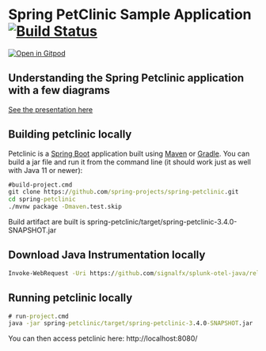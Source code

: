 # Spring PetClinic Sample Application [![Build Status](https://github.com/spring-projects/spring-petclinic/actions/workflows/maven-build.yml/badge.svg)](https://github.com/spring-projects/spring-petclinic/actions/workflows/maven-build.yml)

[![Open in Gitpod](https://gitpod.io/button/open-in-gitpod.svg)](https://gitpod.io/#https://github.com/spring-projects/spring-petclinic)

## Understanding the Spring Petclinic application with a few diagrams
<a href="https://speakerdeck.com/michaelisvy/spring-petclinic-sample-application">See the presentation here</a>

## Building petclinic locally
Petclinic is a [Spring Boot](https://spring.io/guides/gs/spring-boot) application built using [Maven](https://spring.io/guides/gs/maven/) or [Gradle](https://spring.io/guides/gs/gradle/). You can build a jar file and run it from the command line (it should work just as well with Java 11 or newer):


```cmd
#build-project.cmd
git clone https://github.com/spring-projects/spring-petclinic.git
cd spring-petclinic
./mvnw package -Dmaven.test.skip
```

Build artifact are built is spring-petclinic/target/spring-petclinic-3.4.0-SNAPSHOT.jar 

## Download Java Instrumentation locally

```cmd
Invoke-WebRequest -Uri https://github.com/signalfx/splunk-otel-java/releases/latest/download/splunk-otel-javaagent.jar -OutFile splunk-otel-javaagent.jar
```


## Running petclinic locally


```cmd
# run-project.cmd
java -jar spring-petclinic/target/spring-petclinic-3.4.0-SNAPSHOT.jar 
```

You can then access petclinic here: http://localhost:8080/